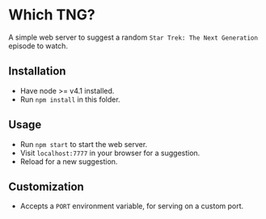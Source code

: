 # Which TNG?

A simple web server to suggest a random `Star Trek: The Next Generation` episode to watch.

## Installation

 - Have node >= v4.1 installed.
 - Run `npm install` in this folder.

## Usage

 - Run `npm start` to start the web server.
 - Visit `localhost:7777` in your browser for a suggestion.
 - Reload for a new suggestion.

## Customization

 - Accepts a `PORT` environment variable, for serving on a custom port.
